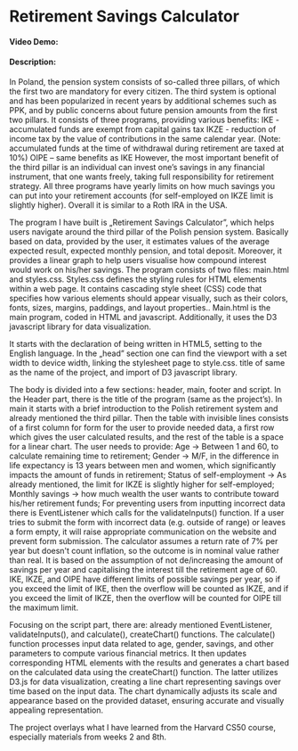 # Retirement Savings Calculator
#### Video Demo:  <URL HERE>
#### Description:
In Poland, the pension system consists of so-called three pillars, of which the first two are mandatory for every citizen. The third system is optional and has been popularized in recent years by additional schemes such as PPK, and by public concerns about future pension amounts from the first two pillars. It consists of three programs, providing various benefits:
    IKE - accumulated funds are exempt from capital gains tax
    IKZE - reduction of income tax by the value of contributions in the same calendar year. (Note: accumulated funds at the time of withdrawal during retirement are taxed at 10%)
    OIPE – same benefits as IKE
However, the most important benefit of the third pillar is an individual can invest one’s savings in any financial instrument, that one wants freely, taking full responsibility for retirement strategy. All three programs have yearly limits on how much savings you can put into your retirement accounts (for self-employed on IKZE limit is slightly higher). Overall it is similar to a Roth IRA in the USA.

The program I have built is „Retirement Savings Calculator”, which helps users navigate around the third pillar of the Polish pension system. Basically based on data, provided by the user, it estimates values of the average expected result, expected monthly pension, and total deposit. Moreover, it provides a linear graph to help users visualise how compound interest would work on his/her savings.
The program consists of two files: main.html and styles.css. Styles.css defines the styling rules for HTML elements within a web page. It contains cascading style sheet (CSS) code that specifies how various elements should appear visually, such as their colors, fonts, sizes, margins, paddings, and layout properties.. Main.html is the main program, coded in HTML and javascript. Additionally, it uses the D3 javascript library for data visualization.

It starts with the declaration of being written in HTML5, setting to the English language. In the „head” section one can find the viewport with a set width to device width, linking the stylesheet page to style.css. title of same as the name of the project, and 
import of D3 javascript library.

The body is divided into a few sections: header, main, footer and script. In the Header part, there is the title of the program (same as the project’s). In main it starts with a brief introduction to the Polish retirement system and already mentioned the third pillar. Then the table with invisible lines consists of a first column for form for the user to provide needed data, a first row which gives the user calculated results, and the rest of the table is a space for a linear chart. The user needs to provide:
Age -> Between 1 and 60, to calculate remaining time to retirement;
Gender -> M/F, in the difference in life expectancy is 13 years between men and women, which significantly impacts the amount of funds in retirement;
Status of self-employment -> As already mentioned, the limit for IKZE is slightly higher for self-employed;
Monthly savings -> how much wealth the user wants to contribute toward his/her retirement funds;
For preventing users from inputting incorrect data there is EventListener which calls for the validateInputs() function. If a user tries to submit the form with incorrect data (e.g. outside of range) or leaves a form empty, it will raise appropriate communication on the website and prevent form submission.
The calculator assumes a return rate of 7% per year but doesn't count inflation, so the outcome is in nominal value rather than real. It is based on the assumption of not de/increasing the amount of savings per year and capitalising the interest till the retirement age of 60. IKE, IKZE, and OIPE have different limits of possible savings per year, so if you exceed the limit of IKE, then the overflow will be counted as IKZE, and if you exceed the limit of IKZE, then the overflow will be counted for OIPE till the maximum limit.

Focusing on the script part, there are: already mentioned EventListener, validateInputs(), and calculate(), createChart() functions.  The calculate() function processes input data related to age, gender, savings, and other parameters to compute various financial metrics. It then updates corresponding HTML elements with the results and generates a chart based on the calculated data using the createChart() function. The latter utilizes D3.js for data visualization, creating a line chart representing savings over time based on the input data. The chart dynamically adjusts its scale and appearance based on the provided dataset, ensuring accurate and visually appealing representation.

The project overlays what I have learned from the Harvard CS50 course, especially materials from weeks 2 and 8th.
